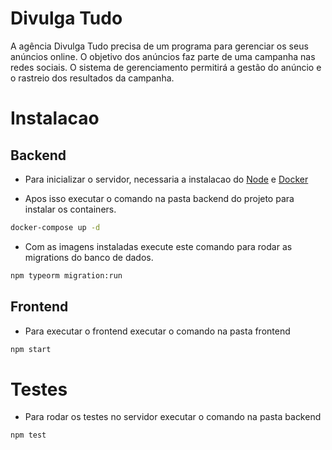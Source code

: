 # Divulga Tudo

A agência Divulga Tudo precisa de um programa para gerenciar os seus anúncios online. O objetivo dos anúncios faz parte de uma campanha nas redes sociais. O sistema de gerenciamento permitirá a gestão do anúncio e o rastreio dos resultados da campanha.

# Instalacao

## Backend

- Para inicializar o servidor, necessaria a instalacao do [Node](https://nodejs.org/en/) e [Docker](https://www.docker.com/)

- Apos isso executar o comando na pasta backend do projeto para instalar os containers.

```bash
docker-compose up -d
```

- Com as imagens instaladas execute este comando para rodar as migrations do banco de dados.

```bash
npm typeorm migration:run
```

## Frontend

- Para executar o frontend executar o comando na pasta frontend
```bash
npm start
```

# Testes

- Para rodar os testes no servidor executar o comando na pasta backend

```bash
npm test
```


